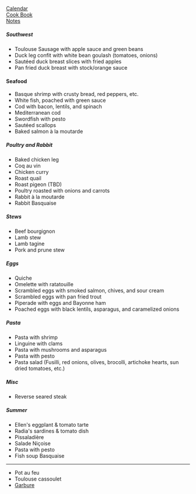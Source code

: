 [Calendar](https://github.com/vmsmith/EDT/blob/master/calendar.md)    
[Cook Book](https://github.com/vmsmith/CookBook/blob/master/README.md)    
[Notes](https://github.com/vmsmith/CookBook/blob/master/notes.md)    

##### Southwest  
* Toulouse Sausage with apple sauce and green beans  
* Duck leg confit with white bean goulash (tomatoes, onions)  
* Sautéed duck breast slices with fried apples    
* Pan fried duck breast with stock/orange sauce  

#### Seafood  
* Basque shrimp with crusty bread, red peppers, etc.  
* White fish, poached with green sauce  
* Cod with bacon, lentils, and spinach  
* Mediterranean cod  
* Swordfish with pesto  
* Sautéed scallops  
* Baked salmon à la moutarde     

##### Poultry and Rabbit  
* Baked chicken leg  
* Coq au vin   
* Chicken curry  
* Roast quail  
* Roast pigeon (TBD)  
* Poultry roasted with onions and carrots   
* Rabbit à la moutarde   
* Rabbit Basquaise   

##### Stews  
* Beef bourgignon   
* Lamb stew    
* Lamb tagine  
* Pork and prune stew      

##### Eggs  
* Quiche  
* Omelette with ratatouille  
* Scrambled eggs with smoked salmon, chives, and sour cream   
* Scrambled eggs with pan fried trout
* Piperade with eggs and Bayonne ham  
* Poached eggs with black lentils, asparagus, and caramelized onions  

##### Pasta  
* Pasta with shrimp  
* Linguine with clams  
* Pasta with mushrooms and asparagus  
* Pasta with pesto  
* Pasta salad (Fusilli, red onions, olives, brocolli, artichoke hearts, sun dried tomatoes, etc.)    

##### Misc  
* Reverse seared steak  

##### Summer  
* Ellen's eggplant & tomato tarte
* Radia's sardines & tomato dish  
* Pissaladière  
* Salade Niçoise  
* Pasta with pesto  
* Fish soup Basquaise  

-----  

* Pot au feu  
* Toulouse cassoulet  
* [Garbure](https://www.washingtonpost.com/recipes/classic-garbure/14502/?utm_term=.2efda0c97388)
